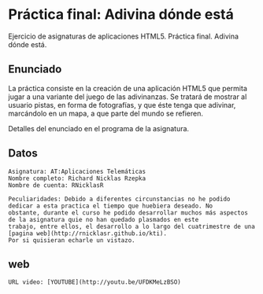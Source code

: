 # Práctica final: Adivina dónde está

Ejercicio de asignaturas de aplicaciones HTML5. Práctica final. Adivina dónde está.

## Enunciado

La práctica consiste en la creación de una aplicación HTML5 que permita jugar a una variante del juego de las adivinanzas. Se tratará de mostrar al usuario pistas, en forma de fotografías, y que éste tenga que adivinar, marcándolo en un mapa, a que parte del mundo se refieren.

Detalles del enunciado en el programa de la asignatura.

## Datos
	Asignatura: AT:Aplicaciones Telemáticas
	Nombre completo: Richard Nicklas Rzepka
	Nombre de cuenta: RNicklasR
	
	Peculiaridades: Debido a diferentes circunstancias no he podido dedicar a esta practica el tiempo que huebiera deseado. No 		obstante, durante el curso he podido desarrollar muchos más aspectos de la asignatura quie no han quedado plasmados en este 		trabajo, entre ellos, el desarrollo a lo largo del cuatrimestre de una [pagina web](http://rnicklasr.github.io/kti).
	Por si quisieran echarle un vistazo.
## web
	URL video: [YOUTUBE](http://youtu.be/UFDKMeLzBSO)
	


